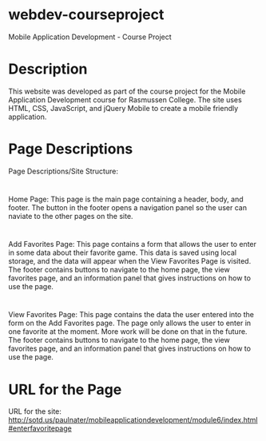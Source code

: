 # webdev-courseproject
Mobile Application Development - Course Project
# Description
This website was developed as part of the course project for the Mobile Application Development course for Rasmussen College. The site uses HTML, CSS, JavaScript, and jQuery Mobile to create a mobile friendly application.
# Page Descriptions
Page Descriptions/Site Structure:
#
  Home Page: This page is the main page containing a header, body, and footer. The button in the footer opens a navigation panel so the user can naviate to the other pages on the site.
#
  Add Favorites Page: This page contains a form that allows the user to enter in some data about their favorite game. This data is saved using local storage, and the data will appear when the View Favorites Page is visited. The footer contains buttons to navigate to the home page, the view favorites page, and an information panel that gives instructions on how to use the page.
#
  View Favorites Page: This page contains the data the user entered into the form on the Add Favorites page. The page only allows the user to enter in one favorite at the moment. More work will be done on that in the future. The footer contains buttons to navigate to the home page, the view favorites page, and an information panel that gives instructions on how to use the page.
# URL for the Page
URL for the site: http://sotd.us/paulnater/mobileapplicationdevelopment/module6/index.html#enterfavoritepage
